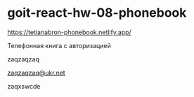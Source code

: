# goit-react-hw-08-phonebook

https://tetianabron-phonebook.netlify.app/

Телефонная книга с авторизацией

zaqzaqzaq

zaqzaqzaq@ukr.net

zaqxswcde
